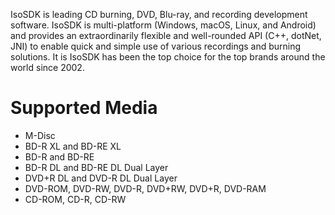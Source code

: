 IsoSDK is leading CD burning, DVD, Blu-ray, and recording development software. IsoSDK is multi-platform (Windows, macOS, Linux, and Android) and provides an extraordinarily flexible and well-rounded API (C++, dotNet, JNI) to enable quick and simple use of various recordings and burning solutions. It is IsoSDK has been the top choice for the top brands around the world since 2002.

# Supported Media
- M-Disc
- BD-R XL and BD-RE XL
- BD-R and BD-RE
- BD-R DL and BD-RE DL Dual Layer
- DVD+R DL and DVD-R DL Dual Layer
- DVD-ROM, DVD-RW, DVD-R, DVD+RW, DVD+R, DVD-RAM
- CD-ROM, CD-R, CD-RW
